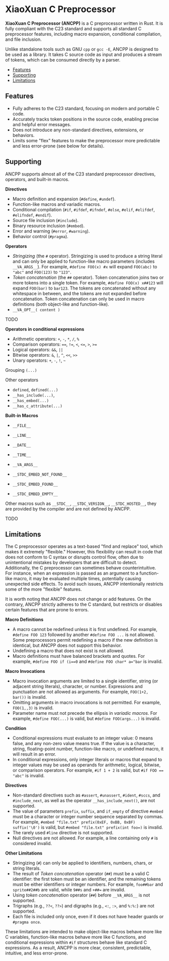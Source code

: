 # XiaoXuan C Preprocessor

**XiaoXuan C Preprocessor (ANCPP)** is a C preprocessor written in Rust. It is fully compliant with the C23 standard and supports all standard C preprocessor features, including macro expansion, conditional compilation, and file inclusion.

Unlike standalone tools such as GNU `cpp` or `gcc -E`, ANCPP is designed to be used as a library. It takes C source code as input and produces a stream of tokens, which can be consumed directly by a parser.

<!-- @import "[TOC]" {cmd="toc" depthFrom=2 depthTo=4 orderedList=false} -->

<!-- code_chunk_output -->

- [Features](#features)
- [Supporting](#supporting)
- [Limitations](#limitations)

<!-- /code_chunk_output -->

## Features

- Fully adheres to the C23 standard, focusing on modern and portable C code.
- Accurately tracks token positions in the source code, enabling precise and helpful error messages.
- Does not introduce any non-standard directives, extensions, or behaviors.
- Limits some "flex" features to make the preprocessor more predictable and less error-prone (see below for details).

## Supporting

ANCPP supports almost all of the C23 standard preprocessor directives, operators, and built-in macros.

**Directives**

- Macro definition and expansion (`#define`, `#undef`).
- Function-like macros and variadic macros.
- Conditional compilation (`#if`, `#ifdef`, `#ifndef`, `#else`, `#elif`, `#elifdef`, `#elifndef`, `#endif`).
- Source file inclusion (`#include`).
- Binary resource inclusion (`#embed`).
- Error and warning (`#error`, `#warning`).
- Behavior control (`#pragma`).

**Operators**

- _Stringizing_ (the `#` operator). Stringizing is used to produce a string literal and can only be applied to function-like macro parameters (includes `__VA_ARGS__`). For example, `#define FOO(x) #x` will expand `FOO(abc)` to `"abc"` and `FOO(123)` to `"123"`.
- _Token concatenation_ (the `##` operator). Token concatenation joins two or more tokens into a single token. For example, `#define FOO(x) x##123` will expand `FOO(bar)` to `bar123`. The tokens are concatenated without any whitespace in between, and the tokens are not expanded before concatenation. Token concatenation can only be used in macro definitions (both object-like and function-like).
- `__VA_OPT__( content )`

TODO

**Operators in conditional expressions**

- Arithmetic operators: `+`, `-`, `*`, `/`, `%`
- Comparison operators: `==`, `!=`, `<`, `<=`, `>`, `>=`
- Logical operators: `&&`, `||`
- Bitwise operators: `&`, `|`, `^`, `<<`, `>>`
- Unary operators: `+`, `-`, `!`, `~`

Grouping `(...)`

Other operators

- `defined`, `defined(...)`
- `__has_include(...)`,
- `__has_embed(...)`
- `__has_c_attribute(...)`

**Built-in Macros**

- `__FILE__`
- `__LINE__`
- `__DATE__`
- `__TIME__`
- `__VA_ARGS__`

- `__STDC_EMBED_NOT_FOUND__`
- `__STDC_EMBED_FOUND__`
- `__STDC_EMBED_EMPTY__`

Other macros such as `__STDC__`, `__STDC_VERSION__`, `__STDC_HOSTED__`, they are provided by the compiler and are not defined by ANCPP.

TODO

## Limitations

The C preprocessor operates as a text-based "find and replace" tool, which makes it extremely "flexible." However, this flexibility can result in code that does not conform to C syntax or disrupts control flow, often due to unintentional mistakes by developers that are difficult to detect. Additionally, the C preprocessor can sometimes behave counterintuitive. For instance, when an expression is passed as an argument to a function-like macro, it may be evaluated multiple times, potentially causing unexpected side effects. To avoid such issues, ANCPP intentionally restricts some of the more "flexible" features.

It is worth noting that ANCPP does not change or add features. On the contrary, ANCPP strictly adheres to the C standard, but restricts or disables certain features that are prone to errors.

**Macro Definitions**

- A macro cannot be redefined unless it is first undefined. For example, `#define FOO 123` followed by another `#define FOO ...` is not allowed. Some preprocessors permit redefining a macro if the new definition is identical, but ANCPP does not support this behavior.
- Undefining a macro that does not exist is not allowed.
- Macro definitions must have balanced brackets and quotes. For example, `#define FOO if (i==0` and `#define FOO char* a="bar` is invalid.

**Macro Invocations**

- Macro invocation arguments are limited to a single identifier, string (or adjacent string literals), character, or number. Expressions and punctuation are not allowed as arguments. For example, `FOO(1+2, bar())` is invalid.
- Omitting arguments in macro invocations is not permitted. For example, `FOO(1,,3)` is invalid.
- Parameter name must not precede the ellipsis in _variadic macros_. For example, `#define FOO(...)` is valid, but `#define FOO(args...)` is invalid.

**Condition**

- Conditional expressions must evaluate to an integer value: 0 means false, and any non-zero value means true. If the value is a character, string, floating-point number, function-like macro, or undefined macro, it will result in an error.
- In conditional expressions, only integer literals or macros that expand to integer values may be used as operands for arithmetic, logical, bitwise, or comparison operators. For example, `#if 1 + 2` is valid, but `#if FOO == "abc"` is invalid.

**Directives**

- Non-standard directives such as `#assert`, `#unassert`, `#ident`, `#sccs`, and `#include_next`, as well as the operator `__has_include_next()`, are not supported.
- The value of parameters `prefix`, `suffix`, and `if_empty` of directive `#embed` must be a character or integer number sequence separated by commas. For example, `#embed "file.txt" prefix(0xEF, 0xBB, 0xBF) suffix('\0')` is valid, but `#embed "file.txt" prefix(int foo=)` is invalid.
- The rarely used `#line` directive is not supported.
- Null directives are not allowed. For example, a line containing only `#` is considered invalid.

**Other Limitations**

- Stringizing (`#`) can only be applied to identifiers, numbers, chars, or string literals.
- The result of _Token concatenation_ operator (`##`) must be a valid C identifier: the first token must be an identifier, and the remaining tokens must be either identifiers or integer numbers. For example, `foo##bar` and `sprite##2##b` are valid, while `9##s` and `+##=` are invalid.
- Using _token concatenation_ operator (`##`) before `__VA_ARGS__` is not supported.
- Trigraphs (e.g., `??<`, `??>`) and digraphs (e.g., `<:`, `:>`, and `%:%:`) are not supported.
- Each file is included only once, even if it does not have header guards or `#pragma once`.

These limitations are intended to make object-like macros behave more like C variables, function-like macros behave more like C functions, and conditional expressions within `#if` structures behave like standard C expressions. As a result, ANCPP is more clear, consistent, predictable, intuitive, and less error-prone.
